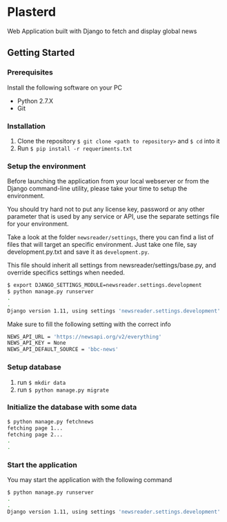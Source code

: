 # Plasterd

Web Application built with Django to fetch and display global news

## Getting Started

### Prerequisites

Install the following software on your PC
- Python 2.7.X
- Git

### Installation 

1. Clone the repository `$ git clone <path to repository>` and `$ cd` into it
2. Run `$ pip install -r requeriments.txt`

### Setup the environment

Before launching the application from your local webserver or from the Django command-line utility, please take your time to setup the environment.

You should try hard not to put any license key, password or any other parameter that is used by any service or API, use the separate settings file for your environment.

Take a look at the folder `newsreader/settings`, there you can find a list of files that will target an specific environment. Just take one file, say development.py.txt and save it as `development.py`.

This file should inherit all settings from newsreader/settings/base.py, and override specifics settings when needed.

```bash
$ export DJANGO_SETTINGS_MODULE=newsreader.settings.development
$ python manage.py runserver
.
.
Django version 1.11, using settings 'newsreader.settings.development'
```

Make sure to fill the following setting with the correct info

```bash
NEWS_API_URL = 'https://newsapi.org/v2/everything'
NEWS_API_KEY = None
NEWS_API_DEFAULT_SOURCE = 'bbc-news'
```

### Setup database

1. run `$ mkdir data`
2. run `$ python manage.py migrate`

### Initialize the database with some data

```bash
$ python manage.py fetchnews
fetching page 1...
fetching page 2...
.
.
```

### Start the application

You may start the application with the following command

```bash
$ python manage.py runserver
.
.
Django version 1.11, using settings 'newsreader.settings.development'
```
